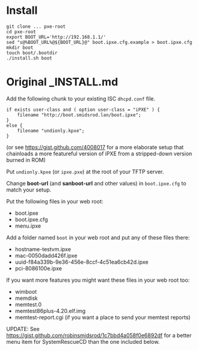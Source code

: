 # Install
```
git clone ... pxe-root
cd pxe-root
export BOOT_URL='http://192.168.1.1/'
sed "s@%BOOT_URL%@${BOOT_URL}@" boot.ipxe.cfg.example > boot.ipxe.cfg
mkdir boot
touch boot/.bootdir
./install.sh boot
```

# Original _INSTALL.md
Add the following chunk to your existing ISC `dhcpd.conf` file.

    if exists user-class and ( option user-class = "iPXE" ) {
        filename "http://boot.smidsrod.lan/boot.ipxe";
    }
    else {
        filename "undionly.kpxe";
    }

(or see https://gist.github.com/4008017 for a more elaborate setup
that chainloads a more featureful version of iPXE from a stripped-down
version burned in ROM)

Put `undionly.kpxe` (or `ipxe.pxe`) at the root of your TFTP server.

Change __boot-url__ (and __sanboot-url__ and other values) in `boot.ipxe.cfg` to match your setup.

Put the following files in your web root:

* boot.ipxe
* boot.ipxe.cfg
* menu.ipxe

Add a folder named `boot` in your web root and put any of these files there:

* hostname-testvm.ipxe
* mac-0050dadd426f.ipxe
* uuid-f84a339b-9e36-456e-8ccf-4c51ea6cb42d.ipxe
* pci-8086100e.ipxe

If you want more features you might want these files in your web root too:

* wimboot
* memdisk
* memtest.0
* memtest86plus-4.20.elf.img
* memtest-report.cgi (if you want a place to send your memtest reports)

UPDATE: See https://gist.github.com/robinsmidsrod/1c7bbd4a058f0e6892df for a better menu item for SystemRescueCD than the one included below.

